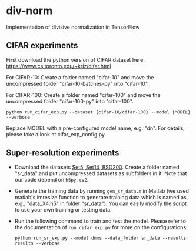 # div-norm
Implementation of divisive normalization in TensorFlow

## CIFAR experiments
First download the python version of CIFAR dataset here.
https://www.cs.toronto.edu/~kriz/cifar.html

For CIFAR-10:
Create a folder named "cifar-10" and move the uncompressed folder 
"cifar-10-batches-py" into "cifar-10".

For CIFAR-100:
Create a folder named "cifar-100" and move the uncompressed folder 
"cifar-100-py" into "cifar-100".

```
python run_cifar_exp.py --dataset {cifar-10/cifar-100} --model {MODEL} --verbose
```

Replace MODEL with a pre-configured model name, e.g. "dn". For details, please
take a look at cifar_exp_config.py.


## Super-resolution experiments

* Download the datasets [Set5, Set14, BSD200](https://github.com/huangzehao/Super-Resolution.Benckmark). Create a folder named "sr_data" and put uncompressed datasets as subfolders in it. Note that our code depend on ```h5py```, ```cv2```.

* Generate the training data by running ```gen_sr_data.m``` in Matlab (we used matlab's imresize function to generate training data which is named as, e.g., "data_X4.h5" in folder "sr_data"). You can easily modify the script to use your own training or testing data.

* Run the following command to train and test the model. Please refer to the documentation of ```run_cifar_exp.py``` for more on the configurations.

  ```
  python run_sr_exp.py --model dnms --data_folder sr_data --results results --verbose
  ```